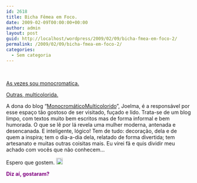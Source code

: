 ```yaml
---
id: 2618
title: Bicha Fêmea em Foco.
date: 2009-02-09T00:00:00+00:00
author: admin
layout: post
guid: http://localhost/wordpress/2009/02/09/bicha-fmea-em-foco-2/
permalink: /2009/02/09/bicha-fmea-em-foco-2/
categories:
  - Sem categoria
---
```

 

<a href="http://monomulti.blogspot.com/" target="_blank">As vezes sou monocromatica.</a>
  
<a href="http://monomulti.blogspot.com/" target="_blank">Outras, multicolorida.</a>

A dona do blog “<a href="http://monomulti.blogspot.com/" target="_blank">MonocromáticoMulticolorido</a>”, Joelma, é a responsável por esse espaço tão gostoso de ser visitado, fuçado e lido. Trata-se de um blog limpo, com textos muito bem escritos mas de forma informal e bem humorada. O que se lê por lá revela uma mulher moderna, antenada e desencanada. E inteligente, lógico! Tem de tudo: decoração, dela e de quem a inspira; tem o dia-a-dia dela, relatado de forma divertida; tem artesanato e muitas outras coisitas mais. Eu virei fã e quis dividir meu achado com vocês que não conhecem…

Espero que gostem. [<img style="display: inline;" title="clip_image001" src="http://www.trololodemulher.com.br/blog/wp-content/uploads/2009/02/clip-image001-thumb9.gif" alt="clip_image001" width="18" height="18" />](http://www.trololodemulher.com.br/blog/wp-content/uploads/2009/02/clip-image00117.gif)

**<span style="color: #800080;">Diz aí, gostaram?</span>**